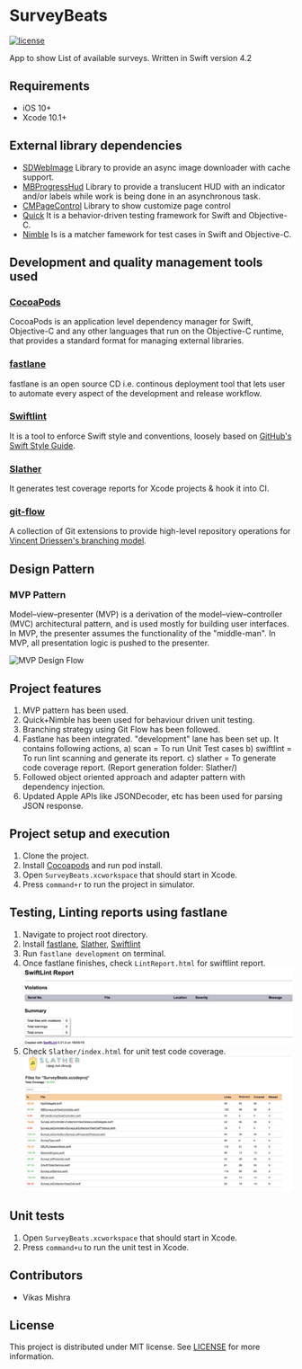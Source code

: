 # SurveyBeats
[![license](https://img.shields.io/github/license/DAVFoundation/captain-n3m0.svg?style=flat-square)](https://github.com/vikmis007/SurveyBeats/LICENSE)

App to show List of available surveys. Written in Swift version 4.2

## Requirements
* iOS 10+
* Xcode 10.1+

## External library dependencies
* [SDWebImage](https://github.com/SDWebImage/SDWebImage) Library to provide an async image downloader with cache support.
* [MBProgressHud](https://github.com/jdg/MBProgressHUD) Library to provide a translucent HUD with an indicator and/or labels while work is being done in an asynchronous task.
* [CMPageControl](https://github.com/Mycose/CMPageControl) Library to show customize page control
* [Quick](https://github.com/Quick/Quick) It is a behavior-driven testing framework for Swift and Objective-C.
* [Nimble](https://github.com/Quick/Nimble) Is is a matcher famework for test cases in Swift and Objective-C.

## Development and quality management tools used
### [CocoaPods](http://cocoapods.org)
CocoaPods is an application level dependency manager for Swift, Objective-C and any other languages that run on the Objective-C runtime, that provides a standard format for managing external libraries.
### [fastlane](https://fastlane.tools/) 
fastlane is an open source CD i.e. continous deployment tool that lets user to automate every aspect of the development and release workflow.
### [Swiftlint](https://github.com/realm/SwiftLint)
It is a tool to enforce Swift style and conventions, loosely based on [GitHub's Swift Style Guide](https://github.com/github/swift-style-guide).
### [Slather](https://github.com/SlatherOrg/slather)
It generates test coverage reports for Xcode projects & hook it into CI.
### [git-flow](https://github.com/nvie/gitflow)
A collection of Git extensions to provide high-level repository operations for [Vincent Driessen's branching model](http://nvie.com/git-model).

## Design Pattern
### MVP Pattern
Model–view–presenter (MVP) is a derivation of the model–view–controller (MVC) architectural pattern, and is used mostly for building user interfaces. In MVP, the presenter assumes the functionality of the "middle-man". In MVP, all presentation logic is pushed to the presenter.

![MVP Design Flow](https://upload.wikimedia.org/wikipedia/commons/d/dc/Model_View_Presenter_GUI_Design_Pattern.png)

## Project features
1. MVP pattern has been used.
2. Quick+Nimble has been used for behaviour driven unit testing.
3. Branching strategy using Git Flow has been followed.
4. Fastlane has been integrated. "development" lane has been set up. It contains following actions, 
    a) scan = To run Unit Test cases
    b) swiftlint = To run lint scanning and generate its report.
    c) slather = To generate code coverage report. (Report generation folder: Slather/)
5. Followed object oriented approach and adapter pattern with dependency injection.
6. Updated Apple APIs like JSONDecoder, etc has been used for parsing JSON response.

## Project setup and execution
1. Clone the project.
2. Install [Cocoapods](https://guides.cocoapods.org/using/getting-started.html#installation) and run pod install.
3. Open `SurveyBeats.xcworkspace` that should start in Xcode.
4. Press `command+r` to run the project in simulator.

## Testing, Linting reports using fastlane
1. Navigate to project root directory.  
2. Install [fastlane](https://docs.fastlane.tools/getting-started/ios/setup/), [Slather](https://github.com/SlatherOrg/slather), [Swiftlint](https://github.com/realm/SwiftLint)
3. Run `fastlane development` on terminal.
4. Once fastlane finishes, check `LintReport.html` for swiftlint report.
![Swiftlint report](https://github.com/vikmis007/SurveyBeats/blob/develop/blob/Lint_Report/Lint_report_screenshot.png)
5. Check `Slather/index.html` for unit test code coverage.
![Slather code coverage report](https://github.com/vikmis007/SurveyBeats/blob/develop/blob/Code_Coverage/CodeCoverage_report_screenshot.png)

## Unit tests
1. Open `SurveyBeats.xcworkspace` that should start in Xcode.
2. Press `command+u` to run the unit test in Xcode.

## Contributors
* Vikas Mishra

## License
This project is distributed under MIT license. See [LICENSE](https://github.com/vikmis007/SurveyBeats/LICENSE) for more information.
